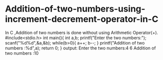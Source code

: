 # Addition-of-two-numbers-using-increment-decrement-operator-in-C
In C ,Addition of two numbers is done without using Arithmetic Operator(+).
#include<stdio.h>
int main(){
    int a,b;
    printf("Enter the two numbers:");
    scanf("%d%d",&a,&b);
    while(b>0){
        a++;
        b--;
    }
    printf("Addition of two numbers :%d",a);
    return 0;
}
output:
Enter the two numbers:4 6
Addition of two numbers :10
